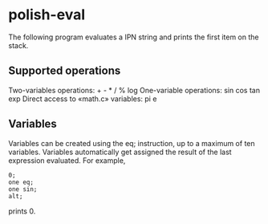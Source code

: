 # polish-eval

The following program evaluates a IPN string and prints the first item on the stack.

## Supported operations
Two-variables operations: + - * / % log
One-variable operations: sin cos tan exp
Direct access to «math.c» variables: pi e

## Variables
Variables can be created using the <varname> eq; instruction, up to a maximum of ten variables.
Variables automatically get assigned the result of the last expression evaluated.
For example,
```
0;
one eq;
one sin;
alt;
```
prints 0.
